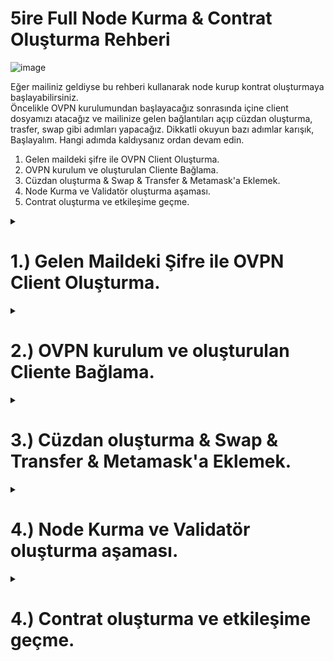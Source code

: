 # 5ire Full Node Kurma & Contrat Oluşturma Rehberi

![image](https://user-images.githubusercontent.com/76253089/209724364-5059536c-bce0-4f9c-af58-8ca73deae445.png)

Eğer mailiniz geldiyse bu rehberi kullanarak node kurup kontrat oluşturmaya başlayabilirsiniz. <br> Öncelikle OVPN kurulumundan başlayacağız sonrasında içine client dosyamızı atacağız ve mailinize gelen bağlantıları açıp cüzdan oluşturma, trasfer, swap gibi adımları yapacağız. Dikkatli okuyun bazı adımlar karışık, Başlayalım. Hangi adımda kaldıysanız ordan devam edin.

1. Gelen maildeki şifre ile OVPN Client Oluşturma.
2. OVPN kurulum ve oluşturulan Cliente Bağlama.
3. Cüzdan oluşturma & Swap & Transfer & Metamask'a Eklemek.
4. Node Kurma ve Validatör oluşturma aşaması.
5. Contrat oluşturma ve etkileşime geçme.



<details>

<summary> 
<h1> 1.) Gelen Maildeki Şifre ile OVPN Client Oluşturma. 
</summary> </h1>

Gelen Maildeki ilk linke tıklayalım ve rehberde verilen siteye giriş yapalım.

<img src="https://user-images.githubusercontent.com/76253089/209724502-e6241f31-69e1-4878-8f94-8dd3f49e9057.png" align="center" height="600" width="500" />    

Açılan sayfada Mailinizde verilen bilgileri girin ve giriş yapın. Ben daha önce yaptığım için sonraki aşamaları gösteremeyeceğim..

![Screenshot_3](https://user-images.githubusercontent.com/76253089/210077847-a74446e1-20af-423f-aca2-6d32c130de7a.png)

Client oluşturma tamamdır bir sonraki adıma geçin.
</details>

<details>

<summary> 
<h1> 2.) OVPN kurulum ve oluşturulan Cliente Bağlama. 
</summary> </h1>

[OVPN Indirme Linki](https://www.ovpn.com/en/guides#openvpn) Burdan indirip bilgisayarınıza kurun. <br>
Uygulamayı açın, açtıktan sonra küçültülmüş olarak açılacaktır. Aşağıdaki görselden sırasıyla işaretlediklerime basın ve oluşturduğunuz clienti OVPN içine aktarın ve bağlanın.

![image](https://user-images.githubusercontent.com/76253089/210079192-6d108d75-bf58-4455-ac4f-fbb895c9fba2.png)

Sonraki aşamaya geçin.
  
</details>

<details>

<summary> 
<h1> 3.) Cüzdan oluşturma & Swap & Transfer & Metamask'a Eklemek. 
</summary> </h1>
 
Mailde verilen diğer link olan explorer sitesine giriş yapacağız (OVPN bağlantısı açık olmazsa Access Denied hatası alırsınız. Cliente bağlandığınıza emin olun.) <br>
[Explorer Linki](https://explorer.5ire.network/)

Cüzdan oluşturup kesinlikle not edin, vpn bağlantısını kestiğinizde cüzdan siliniyor mnemonicleri tekrar girmeniz gerekiyor. <br>
Sağdan wallet kısmına basıp Create new wallete basın.

![image](https://user-images.githubusercontent.com/76253089/210079969-704af0e1-3e76-418b-aaad-2083796f8c68.png)

Sonra swap ve transfer işlemleri yapın, Aynı işlemleri Metamask kısmında da yapmamız gerekiyor, önce explorer üzerinden yapalım. Adresime gönderim yapabilirsiniz. <br>
`EVM Chain Address: (Metamask)
0xcf42d1D77912240Ce805f102E6158eF25f91619a
`
<br>
`
Native Chain Address: (Explorerdeki)
5EDM8ZQaqdZiNsf4RP2qbZrTpgsRmswD3hRqs8tFQnHFnrAH
`

Şimdi Metamask kısmına geçelim önce Ağı Manuel olarak Metamaska eklememiz lazım alttaki bilgileri girin.

`
Network Name: 5ireChain
`
<br>
`
New RPC Url: https://chain-node.5ire.network
`
<br>
`
Chain ID: 997
`
<br>
`
Currency Symbol: 5ire
`
<br>
`
Explorer URL: https://explorer.5ire.network
`
<br>

Cüzdanınızı metamaskta import edin ve üstteki cüzdana bi kaç token transfer edin. İşlem bu kadar Diğer aşamaya geçin.

</details>

<details>

<summary> 
<h1> 4.) Node Kurma ve Validatör oluşturma aşaması. 
</summary> </h1>

## Önce Sunucumuzu Güncelleyelim
```
sudo apt update && sudo apt upgrade
```
## Docker'ı kuralım
```
apt install docker.io
```
## Screen oluştur
```
screen -S 5ire
```
## Full Düğümü kuralım alttaki NODEISMI yazan kısma istediğiniz bi kelimeyi girin.
```
docker run -p 30333:30333 -p 9933:9933 -p 9944:9944 5irechain/5ire-thunder-node:0.10 --port 30333  --ws-external --ws-port 9944 --rpc-external --rpc-port 9933 --rpc-cors all --no-telemetry --name NODEISMI --bootnodes /ip4/3.19.122.7/tcp/30333/p2p/12D3KooWNLQPtTkKwapACfMas7vyM4gujwnevxfgXUyTGno3bDpY --pruning archive
```
## Tamamdır işlem bu kadar sync olduktan sonra blok işlemeya başlayacaktır
![image](https://user-images.githubusercontent.com/76253089/210086721-eb1d446e-241f-41c6-9b87-d182c9d5efc2.png)

</details>

<details>

<summary> 
<h1> 4.) Contrat oluşturma ve etkileşime geçme. 
</summary> </h1>

</details>

